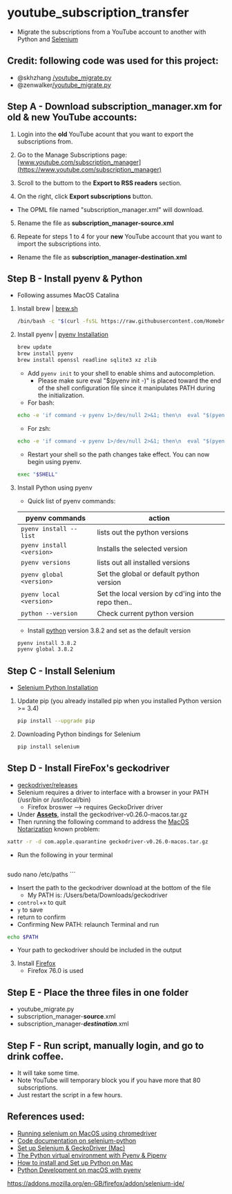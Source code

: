 # youtube_subscription_transfer
* Migrate the subscriptions from a YouTube account to another with Python and [Selenium](https://www.selenium.dev/selenium-ide/)


## Credit: following code was used for this project:
* @skhzhang [/youtube_migrate.py](https://gist.github.com/skhzhang/e12195917db5f6bf8c3e6b02cd6a4af2)
* @zenwalker[/youtube_migrate.py](https://gist.github.com/zenwalker/0037fff3be1fbdb889bb)


## Step A - Download subscription_manager.xm for old & new YouTube accounts:
1. Login into the **old** YouTube acount that you want to export the subscriptions from.

2. Go to the Manage Subscriptions page: [www.youtube.com/subscription_manager](https://www.youtube.com/subscription_manager)

3. Scroll to the buttom to the **Export to RSS readers** section.

4. On the right, click **Export subscriptions** button.
  * The OPML file named "subscription_manager.xml" will download.

5. Rename the file as **subscription_manager-source.xml**

6. Repeate for steps 1 to 4 for your **new** YouTube account that you want to import the subscriptions into.
  * Rename the file as **subscription_manager-destination.xml**

## Step B - Install pyenv & Python
* Following assumes MacOS Catalina
1. Install brew | [brew.sh](https://brew.sh/)
    ```bash
    /bin/bash -c "$(curl -fsSL https://raw.githubusercontent.com/Homebrew/install/master/install.sh)"
    ```

2. Install pyenv | [pyenv Installation](https://github.com/pyenv/pyenv#installation)
    ```bash
    brew update
    brew install pyenv
    brew install openssl readline sqlite3 xz zlib
    ```
    * Add `pyenv init` to your shell to enable shims and autocompletion.
      * Please make sure eval "$(pyenv init -)" is placed toward the end of the shell configuration file since it manipulates PATH during the initialization.
    * For bash:
    ```bash
    echo -e 'if command -v pyenv 1>/dev/null 2>&1; then\n  eval "$(pyenv init -)"\nfi' >> ~/.bash_profile
    ```
    * For zsh:
    ```zsh
    echo -e 'if command -v pyenv 1>/dev/null 2>&1; then\n  eval "$(pyenv init -)"\nfi' >> ~/.zshrc
    ```
    * Restart your shell so the path changes take effect. You can now begin using pyenv.
    ```bash
    exec "$SHELL"
    ```

3. Install Python using pyenv
    * Quick list of pyenv commands:

    | pyenv commands | action |
    |--|--|
    | `pyenv install --list` | lists out the python versions |
    | `pyenv install <version>` | Installs the selected version |
    | `pyenv versions` | lists out all installed versions|
    |  `pyenv global <version>` | Set the global or default python version |
    | `pyenv local <version>` | Set the local version by cd'ing into the repo then.. |
    | `python --version` | Check current python version |

    * Install [python](https://www.python.org/downloads/) version 3.8.2 and set as the default version
    ```bash
    pyenv install 3.8.2
    pyenv global 3.8.2
    ```

## Step C - Install Selenium
  * [Selenium Python Installation](https://selenium-python.readthedocs.io/installation.html)
  1. Update pip (you already installed pip when you installed Python version >= 3.4)
      ```bash
      pip install --upgrade pip
      ```
  2. Downloading Python bindings for Selenium
      ```bash
      pip install selenium
      ```

## Step D - Install FireFox's geckodriver
  * [geckodriver/releases](https://github.com/mozilla/geckodriver/releases)
  * Selenium requires a driver to interface with a browser in your PATH (/usr/bin or /usr/local/bin)
    * Firefox broswer --> requires GeckoDriver driver
  * Under [**Assets**](https://github.com/mozilla/geckodriver/releases), install the geckodriver-v0.26.0-macos.tar.gz
  * Then running the following command to address the [MacOS Notarization](https://firefox-source-docs.mozilla.org/testing/geckodriver/Notarization.html) known problem:
  ```bash
  xattr -r -d com.apple.quarantine geckodriver-v0.26.0-macos.tar.gz
  ```
  * Run the following in your terminal
    ```bash
  sudo nano /etc/paths
    ```
  * Insert the path to the geckodriver download at the bottom of the file
    * My PATH is: /Users/beta/Downloads/geckodriver
  * `control`+`x` to quit
  * `y` to save
  * return to confirm
  * Confirming New PATH: relaunch Terminal and run
  ```bash
  echo $PATH
  ```
  * Your path to geckodriver should be included in the output

3. Install [Firefox](https://www.mozilla.org/en-US/firefox/new/)
    * Firefox 76.0 is used

## Step E - Place the three files in one folder
  * youtube_migrate.py
  * subscription_manager-**source**.xml
  * subscription_manager-***destination***.xml

## Step F - Run script, manually login, and go to drink coffee.
  * It will take some time.
  * Note YouTube will temporary block you if you have more that 80 subscriptions.
  * Just restart the script in a few hours.


## References used:
* [Running selenium on MacOS using chromedriver](https://medium.com/@KelvinMwinuka/running-selenium-on-macos-using-chromedriver-96ef851282b5)
* [Code documentation on selenium-python](https://selenium-python.readthedocs.io/)
* [Set up Selenium & GeckoDriver \(Mac\)](https://medium.com/dropout-analytics/selenium-and-geckodriver-on-mac-b411dbfe61bc)
* [The Python virtual environment with Pyenv & Pipenv](https://dev.to/writingcode/the-python-virtual-environment-with-pyenv-pipenv-3mlo)
* [How to install and Set up Python on Mac](https://dev.to/brohittv/how-to-install-and-set-up-python-on-mac-29fd?signin=true)
* [Python Development on macOS with pyenv](https://medium.com/python-every-day/python-development-on-macos-with-pyenv-2509c694a808)

https://addons.mozilla.org/en-GB/firefox/addon/selenium-ide/
